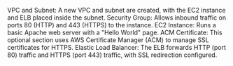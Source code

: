 VPC and Subnet: A new VPC and subnet are created, with the EC2 instance and ELB placed inside the subnet.
Security Group: Allows inbound traffic on ports 80 (HTTP) and 443 (HTTPS) to the instance.
EC2 Instance: Runs a basic Apache web server with a "Hello World" page.
ACM Certificate: This optional section uses AWS Certificate Manager (ACM) to manage SSL certificates for HTTPS.
Elastic Load Balancer: The ELB forwards HTTP (port 80) traffic and HTTPS (port 443) traffic, with SSL redirection configured.
